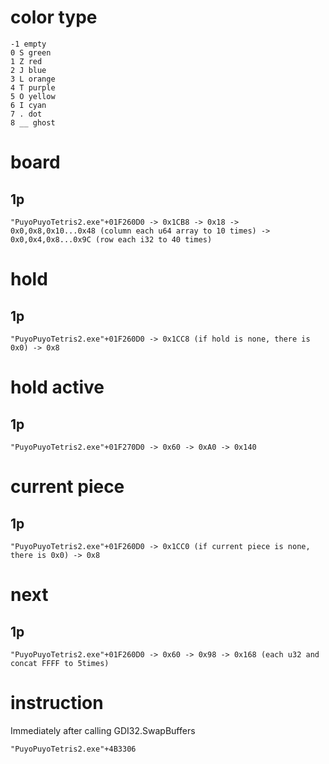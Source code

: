# color type

```
-1 empty
0 S green
1 Z red
2 J blue
3 L orange
4 T purple
5 O yellow
6 I cyan
7 . dot
8 __ ghost
```

# board

## 1p

```
"PuyoPuyoTetris2.exe"+01F260D0 -> 0x1CB8 -> 0x18 -> 0x0,0x8,0x10...0x48 (column each u64 array to 10 times) -> 0x0,0x4,0x8...0x9C (row each i32 to 40 times)
```

# hold

## 1p

```
"PuyoPuyoTetris2.exe"+01F260D0 -> 0x1CC8 (if hold is none, there is 0x0) -> 0x8
```

# hold active

## 1p

```
"PuyoPuyoTetris2.exe"+01F270D0 -> 0x60 -> 0xA0 -> 0x140
```

# current piece

## 1p

```
"PuyoPuyoTetris2.exe"+01F260D0 -> 0x1CC0 (if current piece is none, there is 0x0) -> 0x8
```

# next

## 1p

```
"PuyoPuyoTetris2.exe"+01F260D0 -> 0x60 -> 0x98 -> 0x168 (each u32 and concat FFFF to 5times)  
```

# instruction

Immediately after calling GDI32.SwapBuffers

```
"PuyoPuyoTetris2.exe"+4B3306
```